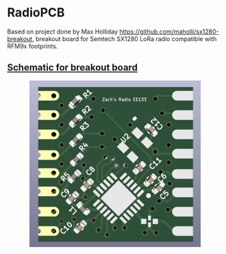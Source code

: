 # RadioPCB

Based on project done by Max Holliday https://github.com/maholli/sx1280-breakout,
breakout board for Semtech SX1280 LoRa radio compatible with RFM9x footprints.

## [Schematic for breakout board](Schematic_sx1280.pdf)
<p align="middle">
  <img width="400" src="PCB_sx1280.png">
</p>

